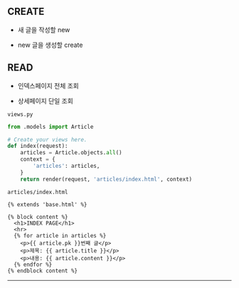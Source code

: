 ## CREATE

- 새 글을 작성할 new

- new 글을 생성할 create

## READ

- 인덱스페이지 전체 조회

- 상세페이지 단일 조회

`views.py`

```python
from .models import Article

# Create your views here.
def index(request):
    articles = Article.objects.all()
    context = {
        'articles': articles,
    }
    return render(request, 'articles/index.html', context)
```

`articles/index.html`

```django
{% extends 'base.html' %}

{% block content %}
  <h1>INDEX PAGE</h1>
  <hr>
  {% for article in articles %}
    <p>{{ article.pk }}번째 글</p>
    <p>제목: {{ article.title }}</p>
    <p>내용: {{ article.content }}</p>
  {% endfor %}
{% endblock content %}
```
---